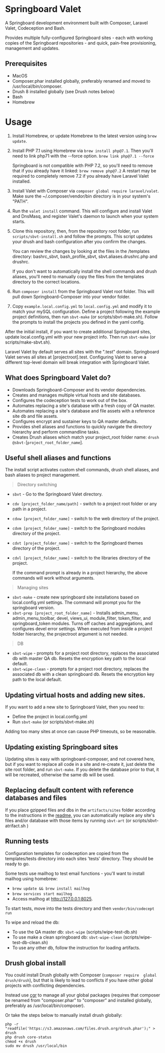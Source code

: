 # Springboard Valet

A Springboard development environment built with Composer, Laravel Valet,
 Codeception and Bash.

Provides multiple fully-configured Springboard sites - each with working 
copies of the Springboard repositories - and quick, pain-free 
provisioning, management and updates.

## Prerequisites

- MacOS
- Composer.phar installed globally, preferably renamed and moved 
to /usr/local/bin/composer.
- Drush 8 installed globally (see Drush notes below)
- Bash
- Homebrew

# Usage

1. Install Homebrew, or update Homebrew to the latest version using 
`brew update`.

2. Install PHP 7.1 using Homebrew via `brew install php@7.1`. Then
you'll need to link php71 with the --force option. `brew link php@7.1 --force`

    Springboard is 
not compatible with PHP 7.2, so you'll need to remove that if you 
already have it linked: `brew remove php@7.2` A restart may be required
to completely remove 7.2 if you already have Laravel Valet installed.

3. Install Valet with Composer via `composer global require laravel/valet`. 
Make sure the ~/.composer/vendor/bin directory is in your system's 
"PATH".

4. Run the `valet install` command. This will configure and install Valet 
and DnsMasq, and register Valet's daemon to launch when your system 
starts.

6. Clone this repository, then, from the repository root folder, 
run `scripts/sbvt-install.sh`  and follow the prompts. 
This script updates your drush and bash 
configuration after you confirm the changes. 

    You can review the changes by looking at the files in the /templates 
directory: bashrc_sbvt, bash_profile_sbvt, sbvt.aliases.drushrc.php 
and drushrc.

    If you don't want to automatically install the shell 
commands and drush aliases, you'll need to manually copy the files 
from the templates directory to the correct locations.

8. Run `composer install` from the Springboard Valet root folder. This will
pull down Springboard-Composer into your vendor folder.

7. Copy `example.local.config.yml` to `local.config.yml` and modify it to
match your mySQL configuration. Define a project following the example
project definitions, then run `sbvt-make` 
(or scripts/sbvt-make.sh). Follow the prompts to install the projects 
you defined in the yaml config.

After the initial install, if you want to create additional Springboard 
sites, update local.config.yml with your new project info. Then 
run `sbvt-make` (or scripts/make-sbvt.sh).

Laravel Valet by default serves all sites with the ".test" domain. 
Springboard Valet serves all sites at [projectroot].test. Configuring 
 Valet to serve a different top-level domain will break integration
 with Springboard Valet.
 
## What does Springboard Valet do?

* Downloads Springboard-Composer and its vendor dependencies.
* Creates and manages multiple virtual hosts and site databases.
* Configures the codeception tests to work out of the box.
* Automates replacing a site's database with a fresh copy of QA master.
* Automates replacing a site's database and file assets with
a reference site db and file assets.
* Configures encrypt and sustainer keys to QA master defaults.
* Provides shell aliases and functions to quickly navigate the directory
hierarchy and perform commandline tasks.
* Creates Drush aliases which match your project_root folder name:
`drush @sbvt-`[`project_root_folder_name`].

## Useful shell aliases and functions

The install script activates custom shell commands, drush shell aliases,
and bash aliases to project management.

> Directory switching

* `sbvt` - Go to the Springboard Valet directory.
* `cdv [project_folder_name/path]` - switch to a project root folder or any path in a 
project.
* `cdvw [project_folder_name]` - switch to the web directory of the project.
* `cdvm [project_folder_name]` - switch to the Springboard modules directory 
of the project.
* `cdvt [project_folder_name]` - switch to the Springboard themes directory 
of the project.
* `cdvl [project_folder_name]` - switch to the libraries directory of the project.

    If the command prompt is already in a project hierarchy, the above commands will
work without arguments.


>  Managing sites

* `sbvt-make` - create new springboard site installations based on 
local.config.yml settings. The command will prompt you for the 
springboard version.
* `sbvt-prep [project_root_folder_name]` - Installs admin_menu, 
admin_menu_toolbar, devel, views_ui, module_filter, token_filter, and springboard_token
modules. Turns off caches and aggregations, and configures devel error 
settings. When executed from inside a project folder hierarchy, the 
projectroot argument is not needed.

> DB

* `sbvt-wipe` - prompts for a project root directory,  replaces the
 associated db with master QA db. Resets the encryption key path to the 
 local default.
* `sbvt-wipe-clean` - prompts for a project root directory, replaces
 the associated db with a clean springboard db. Resets the encryption 
 key path to the local default.

## Updating virtual hosts and adding new sites.

If you want to add a new site to Springboard Valet, then you need to:
* Define the project in local.config.yml
* Run `sbvt-make` (or scripts/sbvt-make.sh)

Adding too many sites at once can cause PHP timeouts, so be reasonable.

## Updating existing Springboard sites

Updating sites is easy with springboard-composer, and not covered 
here, but if you want to replace all code in a site and re-create it, 
just delete the site root folder, and run `sbvt-make`.  If you delete
the database prior to that, it will be recreated, otherwise the same
db will be used.

## Replacing default content with reference databases and files

If you place gzipped files and dbs in the `artifacts/sites` folder 
according to the instructions in the [readme,](https://github.com/kljr/springboard-valet/blob/master/artifacts/README.md)
you can automatically replace any site's files and/or database with those items
by running `sbvt-art` (or scripts/sbvt-atrifact.sh )

## Running tests

Configuration templates for codeception are copied from the
templates/tests directory into each sites 'tests' directory. They
should be ready to go. 

Some tests use mailhog to test email functions - you'll want to install
 mailhog using homebrew:
 * `brew update && brew install mailhog`
 * `brew services start mailhog`
 * Access mailhog at http://127.0.0.1:8025.

To start tests, move into the tests directory and then
 `vendor/bin/codecept run`
 
To wipe and reload the db:

* To use the QA master db: `sbvt-wipe` (scripts/wipe-test-db.sh)
* To use make a clean springboard db: `sbvt-wipe-clean` (scripts/wipe-test-db-clean.sh) 
* To use any other db, follow the instruction for loading artifacts.

## Drush global install

You could install Drush globally with Composer (`composer require 
global drush/drush`), but that is likely to lead to conflicts
if you have other global projects with conflicting dependencies.

Instead use [cgr](https://github.com/consolidation/cgr) to manage all 
your global packages (requires that composer be renamed from 
"composer.phar" to "composer" and installed globally, preferably 
as /usr/local/bin/composer).

Or take the steps below to manually install drush globally:

    php -r "readfile('https://s3.amazonaws.com/files.drush.org/drush.phar');" > drush
    php drush core-status
    chmod +x drush
    sudo mv drush /usr/local/bin

